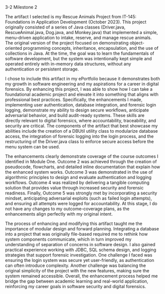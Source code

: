 3-2 Milestone 2

The artifact I selected is my Rescue Animals Project from IT-145: Foundations in Application Development (October 2023). This project originally consisted of a series of Java classes (Driver.java, RescueAnimal.java, Dog.java, and Monkey.java) that implemented a simple, menu-driven application to intake, reserve, and manage rescue animals. The original version of the project focused on demonstrating object-oriented programming concepts, inheritance, encapsulation, and the use of collections in Java. At the time, the goal was to learn the fundamentals of software development, but the system was intentionally kept simple and operated entirely with in-memory data structures, without any authentication or persistent storage.

I chose to include this artifact in my ePortfolio because it demonstrates both my growth in software engineering and my aspirations for a career in digital forensics. By enhancing this project, I was able to show how I can take a foundational academic project and elevate it into something that aligns with professional best practices. Specifically, the enhancements I made, implementing user authentication, database integration, and forensic login logging, demonstrate my ability to design secure workflows, anticipate adversarial behavior, and build audit-ready systems. These skills are directly relevant to digital forensics, where accountability, traceability, and security are critical. The components of the artifact that best showcase my abilities include the creation of a DBUtil utility class to modularize database access, the integration of forensic logging into the login process, and the restructuring of the Driver.java class to enforce secure access before the menu system can be used.

The enhancements clearly demonstrate coverage of the course outcomes I identified in Module One. Outcome 2 was achieved through the creation of pseudocode, flowcharts, and detailed inline documentation that explain how the enhanced system works. Outcome 3 was demonstrated in the use of algorithmic principles to design and evaluate authentication and logging workflows. Outcome 4 was realized by delivering a tangible computing solution that provides value through increased security and forensic readiness. Finally, Outcome 5 was strongly met by incorporating a security mindset, anticipating adversarial exploits (such as failed login attempts), and ensuring all attempts were logged for accountability. At this stage, I do not have any changes to my outcome-coverage plans, as the enhancements align perfectly with my original intent.

The process of enhancing and modifying this artifact taught me the importance of modular design and forward planning. Integrating a database into a project that was originally file-based required me to rethink how system components communicate, which in turn improved my understanding of separation of concerns in software design. I also gained practical experience working with JDBC, SQL schema design, and logging strategies that support forensic investigation. One challenge I faced was ensuring the login system was secure yet user-friendly, as authentication can often introduce complexity. Another challenge was balancing the original simplicity of the project with the new features, making sure the system remained accessible. Overall, the enhancement process helped me bridge the gap between academic learning and real-world application, reinforcing my career goals in software security and digital forensics.
